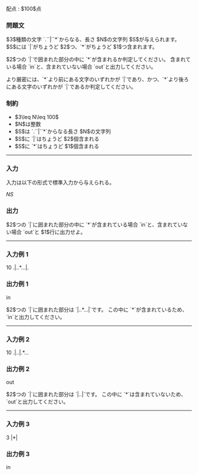 
<div>

<span>

<span>

<p>
配点 : $100$点
</p>

<div>

<section>

### **問題文**

<p>
$3$種類の文字 `.``|``*`からなる、長さ $N$の文字列 $S$が与えられます。
$S$には `|`がちょうど $2$つ、`*`がちょうど $1$つ含まれます。
</p>

<p>
$2$つの `|`で囲まれた部分の中に `*`が含まれるか判定してください。
含まれている場合 `in`と、含まれていない場合 `out`と出力してください。
</p>

<p>
より厳密には、`*`より前にある文字のいずれかが `|`であり、かつ、`*`より後ろにある文字のいずれかが `|`であるか判定してください。
</p>

</section>

</div>

<div>

<section>

### **制約**

<ul>

<li>
$3\leq N\leq 100$
</li>

<li>
$N$は整数
</li>

<li>
$S$は `.``|``*`からなる長さ $N$の文字列
</li>

<li>
$S$に `|`はちょうど $2$個含まれる
</li>

<li>
$S$に `*`はちょうど $1$個含まれる
</li>

</ul>

</section>

</div>

---

<div>

<div>

<section>

### **入力**

<p>
入力は以下の形式で標準入力から与えられる。
</p>

<div>

$N$$S$
</div>

</section>

</div>

<div>

<section>

### **出力**

<p>
$2$つの `|`に囲まれた部分の中に `*`が含まれている場合 `in`と、含まれていない場合 `out`と $1$行に出力せよ。
</p>

</section>

</div>

</div>

---

<div>

<section>

### **入力例 1**

<div>

10
.|..*...|.

</div>

</section>

</div>

<div>

<section>

### **出力例 1**

<div>

in

</div>

<p>
$2$つの `|`に囲まれた部分は `|..*...|`です。
この中に `*`が含まれているため、`in`と出力してください。
</p>

</section>

</div>

---

<div>

<section>

### **入力例 2**

<div>

10
.|..|.*...

</div>

</section>

</div>

<div>

<section>

### **出力例 2**

<div>

out

</div>

<p>
$2$つの `|`に囲まれた部分は `|..|`です。
この中に `*`は含まれていないため、`out`と出力してください。
</p>

</section>

</div>

---

<div>

<section>

### **入力例 3**

<div>

3
|*|

</div>

</section>

</div>

<div>

<section>

### **出力例 3**

<div>

in

</div>

</section>

</div>

</span>

</span>

</div>
